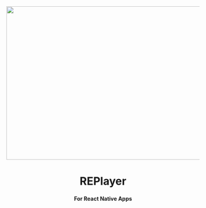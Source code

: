 <div align="center">
  <img width="800" height="400" src="https://github.com/zikwall/re-player/blob/master/screenshots/re-player-poster.png">
  <h1>REPlayer</h1>
  <h4>For React Native Apps</h4>
</div>
